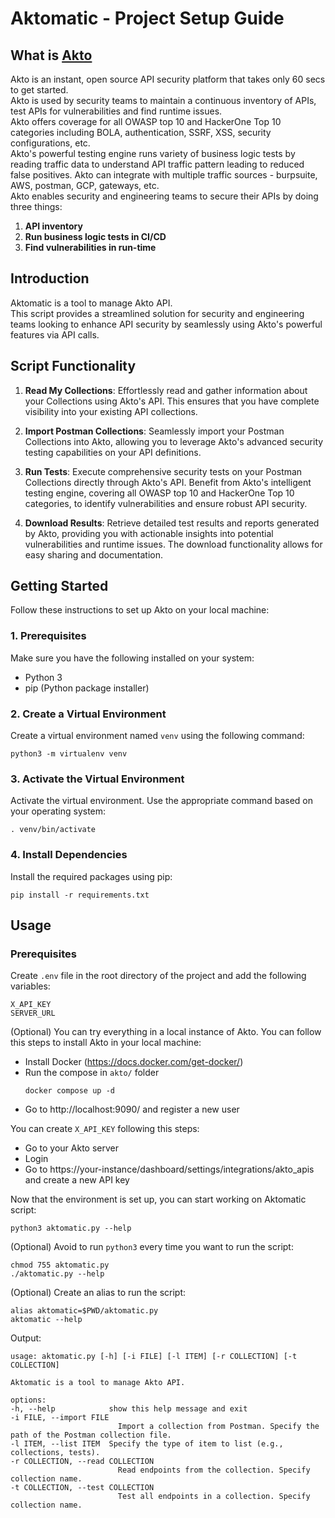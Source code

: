 # Aktomatic - Project Setup Guide

## What is [Akto](https://www.akto.io/)
Akto is an instant, open source API security platform that takes only 60 secs to get started.  
Akto is used by security teams to maintain a continuous inventory of APIs, test APIs for vulnerabilities and find runtime issues.  
Akto offers coverage for all OWASP top 10 and HackerOne Top 10 categories including BOLA, authentication, SSRF, XSS, security configurations, etc.  
Akto's powerful testing engine runs variety of business logic tests by reading traffic data to understand API traffic pattern leading to reduced false positives. Akto can integrate with multiple traffic sources - burpsuite, AWS, postman, GCP, gateways, etc.  
Akto enables security and engineering teams to secure their APIs by doing three things:
1. **API inventory**
2. **Run business logic tests in CI/CD**
3. **Find vulnerabilities in run-time**

## Introduction
Aktomatic is a tool to manage Akto API.  
This script provides a streamlined solution for security and engineering teams looking to enhance API security by seamlessly using Akto's powerful features via API calls.
## Script Functionality

1. **Read My Collections**:
    Effortlessly read and gather information about your Collections using Akto's API. This ensures that you have complete visibility into your existing API collections.

2. **Import Postman Collections**:
    Seamlessly import your Postman Collections into Akto, allowing you to leverage Akto's advanced security testing capabilities on your API definitions.

3. **Run Tests**:
    Execute comprehensive security tests on your Postman Collections directly through Akto's API. Benefit from Akto's intelligent testing engine, covering all OWASP top 10 and HackerOne Top 10 categories, to identify vulnerabilities and ensure robust API security.

4. **Download Results**:
    Retrieve detailed test results and reports generated by Akto, providing you with actionable insights into potential vulnerabilities and runtime issues. The download functionality allows for easy sharing and documentation.

## Getting Started

Follow these instructions to set up Akto on your local machine:

### 1. Prerequisites

Make sure you have the following installed on your system:

- Python 3
- pip (Python package installer)

### 2. Create a Virtual Environment

Create a virtual environment named ```venv``` using the following command:

    python3 -m virtualenv venv

### 3. Activate the Virtual Environment

Activate the virtual environment. Use the appropriate command based on your operating system:
    
    . venv/bin/activate


### 4. Install Dependencies

Install the required packages using pip:

    pip install -r requirements.txt

## Usage

### Prerequisites
Create ```.env``` file in the root directory of the project and add the following variables:

    X_API_KEY
    SERVER_URL
(Optional) You can try everything in a local instance of Akto. You can follow this steps to install Akto in your local machine: 
- Install Docker (https://docs.docker.com/get-docker/)
- Run the compose in ```akto/``` folder  
    ```
    docker compose up -d
    ```
- Go to http://localhost:9090/ and register a new user

You can create ```X_API_KEY``` following this steps:
- Go to your Akto server
- Login
- Go to https://your-instance/dashboard/settings/integrations/akto_apis and create a new API key


Now that the environment is set up, you can start working on Aktomatic script:
    
    python3 aktomatic.py --help

(Optional) Avoid to run ```python3``` every time you want to run the script:
    
    chmod 755 aktomatic.py
    ./aktomatic.py --help

(Optional) Create an alias to run the script:
    
    alias aktomatic=$PWD/aktomatic.py
    aktomatic --help

Output:

    usage: aktomatic.py [-h] [-i FILE] [-l ITEM] [-r COLLECTION] [-t COLLECTION]

    Aktomatic is a tool to manage Akto API.

    options:
    -h, --help            show this help message and exit
    -i FILE, --import FILE
                            Import a collection from Postman. Specify the path of the Postman collection file.
    -l ITEM, --list ITEM  Specify the type of item to list (e.g., collections, tests).
    -r COLLECTION, --read COLLECTION
                            Read endpoints from the collection. Specify collection name.
    -t COLLECTION, --test COLLECTION
                            Test all endpoints in a collection. Specify collection name.
